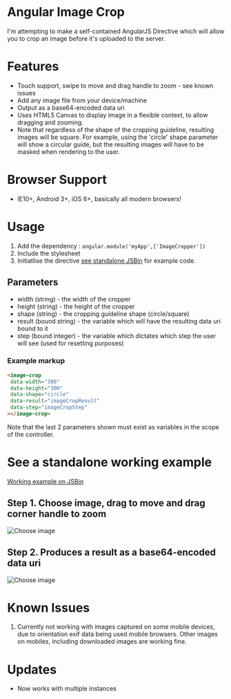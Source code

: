 Angular Image Crop
==================

I'm attempting to make a self-contained AngularJS Directive which will allow you to crop an image before it's uploaded to the server.

# Features

* Touch support, swipe to move and drag handle to zoom  - see known issues
* Add any image file from your device/machine
* Output as a base64-encoded data uri
* Uses HTML5 Canvas to display image in a flexible context, to allow dragging and zooming.
* Note that regardless of the shape of the cropping guideline, resulting images will be square. For example, using the 'circle' shape parameter will show a circular guide, but the resulting images will have to be masked when rendering to the user.

# Browser Support
* IE10+, Android 3+, iOS 6+, basically all modern browsers!

# Usage

1. Add the dependency : `angular.module('myApp',['ImageCropper'])`
2. Include the stylesheet
3. Initiatlise the directive [see standalone JSBin](http://jsbin.com/fovovu/1/edit?javascript,output) for example code.

## Parameters

* width (string) - the width of the cropper
* height (string) - the height of the cropper
* shape (string) - the cropping guideline shape (circle/square)
* result (bound string) - the variable which will have the resulting data uri bound to it
* step (bound integer) - the variable which dictates which step the user will see (used for resetting purposes)

### Example markup
```html
<image-crop
 data-width="300"
 data-height="300"
 data-shape="circle"
 data-result="imageCropResult"
 data-step="imageCropStep"
></image-crop>
```
Note that the last 2 parameters shown must exist as variables in the scope of the controller.


# See a standalone working example
[Working example on JSBin](http://jsbin.com/fovovu/1/edit?javascript,output)

## Step 1. Choose image, drag to move and drag corner handle to zoom

![Choose image](https://s3-eu-west-1.amazonaws.com/andyshora/crop-step-1.png)

## Step 2. Produces a result as a base64-encoded data uri

![Choose image](https://s3-eu-west-1.amazonaws.com/andyshora/crop-step-2.png)

# Known Issues

1. Currently not working with images captured on some mobile devices, due to orientation exif data being used mobile browsers. Other images on mobiles, including downloaded images are working fine.

# Updates

- Now works with multiple instances